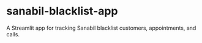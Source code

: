 # sanabil-blacklist-app
A Streamlit app for tracking Sanabil blacklist customers, appointments, and calls.
